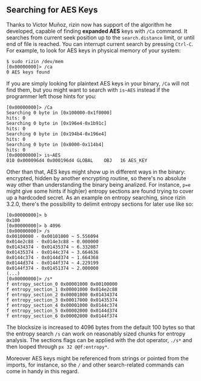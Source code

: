 ## Searching for AES Keys

Thanks to Victor Muñoz, rizin now has support of the algorithm he developed, capable of finding **expanded AES** keys with `/Ca` command. It searches from current seek position up to the `search.distance` limit, or until end of file is reached. You can interrupt current search by pressing `Ctrl-C`. For example, to look for AES keys in physical memory of your system:

```
$ sudo rizin /dev/mem
[0x00000000]> /ca
0 AES keys found
```

If you are simply looking for plaintext AES keys in your binary, `/Ca` will not find them, but you might want to search with `is~AES` instead if the programmer left those hints for you:

```
[0x00000000]> /Ca
Searching 0 byte in [0x100000-0x1f0000]
hits: 0
Searching 0 byte in [0x196e4-0x1b91c]
hits: 0
Searching 0 byte in [0x194b4-0x196e4]
hits: 0
Searching 0 byte in [0x8000-0x114b4]
hits: 0
[0x00000000]> is~AES
010 0x000096d4 0x000196d4 GLOBAL    OBJ   16 AES_KEY
```

Other than that, AES keys might show up in different ways in the binary: encrypted, hidden by another encrypting routine, so there's no absolute way other than understanding the binary being analized. For instance, `p=e` might give some hints if high(er) entropy sections are found trying to cover up a hardcoded secret. As an example on entropy searching, since rizin 3.2.0, there's the possibility to delimit entropy sections for later use like so:

```
[0x00000000]> b
0x100
[0x00000000]> b 4096
[0x00000000]> /s
0x00100000 - 0x00101000 ~ 5.556094
0x014e2c88 - 0x014e3c88 ~ 0.000000
0x01434374 - 0x01435374 ~ 6.332087
0x01435374 - 0x0144c374 ~ 3.664636
0x0144c374 - 0x0144d374 ~ 1.664368
0x0144d374 - 0x0144f374 ~ 4.229199
0x0144f374 - 0x01451374 ~ 2.000000
(...)
[0x00000000]> /s*
f entropy_section_0 0x00001000 0x00100000
f entropy_section_1 0x00001000 0x014e2c88
f entropy_section_2 0x00001000 0x01434374
f entropy_section_3 0x00017000 0x01435374
f entropy_section_4 0x00001000 0x0144c374
f entropy_section_5 0x00002000 0x0144d374
f entropy_section_6 0x00002000 0x0144f374
```

The blocksize is increased to 4096 bytes from the default 100 bytes so that the entropy search `/s` can work on reasonably sized chunks for entropy analysis. The sections flags can be applied with the dot operator, `./s*` and then looped through `px 32 @@f:entropy*`.

Moreover AES keys might be referenced from strings or pointed from the imports, for instance, so the `/` and other search-related commands can come in handy in this regard.
